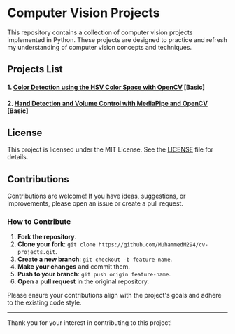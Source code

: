 # Computer Vision Projects

This repository contains a collection of computer vision projects implemented in Python. These projects are designed to practice and refresh my understanding of computer vision concepts and techniques.

## Projects List

#### 1. [Color Detection using the HSV Color Space with OpenCV](https://github.com/MuhammedM294/cv-projects/tree/main/ColorDetection) [Basic]

#### 2. [Hand Detection and Volume Control with MediaPipe and OpenCV](https://github.com/MuhammedM294/CV-Projects/tree/main/VolumeHandControl) [Basic]



## License

This project is licensed under the MIT License. See the [LICENSE](https://github.com/MuhammedM294/cv-projects/blob/main/LICENSE) file for details.


## Contributions

Contributions are welcome! If you have ideas, suggestions, or improvements, please open an issue or create a pull request. 

### How to Contribute

1. **Fork the repository**.
2. **Clone your fork**: `git clone https://github.com/MuhammedM294/cv-projects.git`.
3. **Create a new branch**: `git checkout -b feature-name`.
4. **Make your changes** and commit them.
5. **Push to your branch**: `git push origin feature-name`.
6. **Open a pull request** in the original repository.

Please ensure your contributions align with the project's goals and adhere to the existing code style.

---

Thank you for your interest in contributing to this project!

